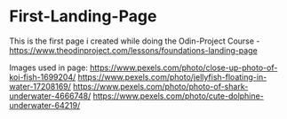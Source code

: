 # First-Landing-Page
This is the first page i created while doing the Odin-Project Course - https://www.theodinproject.com/lessons/foundations-landing-page

Images used in page: 
https://www.pexels.com/photo/close-up-photo-of-koi-fish-1699204/
https://www.pexels.com/photo/jellyfish-floating-in-water-17208169/
https://www.pexels.com/photo/photo-of-shark-underwater-4666748/
https://www.pexels.com/photo/cute-dolphine-underwater-64219/